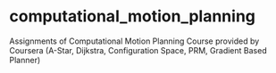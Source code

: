 # computational_motion_planning
Assignments of Computational Motion Planning Course provided by Coursera (A-Star, Dijkstra, Configuration Space, PRM, Gradient Based Planner)
